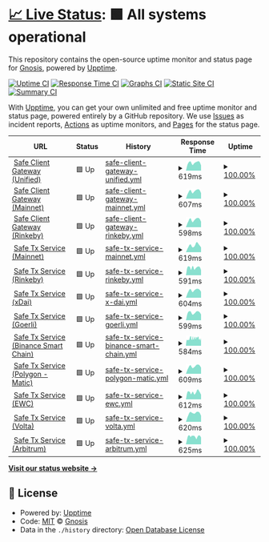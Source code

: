 # [📈 Live Status](https://gnosis.github.io/safe-services-status): <!--live status--> **🟩 All systems operational**

This repository contains the open-source uptime monitor and status page for [Gnosis](https://gnosis.io), powered by [Upptime](https://github.com/upptime/upptime).

[![Uptime CI](https://github.com/gnosis/safe-services-status/workflows/Uptime%20CI/badge.svg)](https://github.com/gnosis/safe-services-status/actions?query=workflow%3A%22Uptime+CI%22)
[![Response Time CI](https://github.com/gnosis/safe-services-status/workflows/Response%20Time%20CI/badge.svg)](https://github.com/gnosis/safe-services-status/actions?query=workflow%3A%22Response+Time+CI%22)
[![Graphs CI](https://github.com/gnosis/safe-services-status/workflows/Graphs%20CI/badge.svg)](https://github.com/gnosis/safe-services-status/actions?query=workflow%3A%22Graphs+CI%22)
[![Static Site CI](https://github.com/gnosis/safe-services-status/workflows/Static%20Site%20CI/badge.svg)](https://github.com/gnosis/safe-services-status/actions?query=workflow%3A%22Static+Site+CI%22)
[![Summary CI](https://github.com/gnosis/safe-services-status/workflows/Summary%20CI/badge.svg)](https://github.com/gnosis/safe-services-status/actions?query=workflow%3A%22Summary+CI%22)

With [Upptime](https://upptime.js.org), you can get your own unlimited and free uptime monitor and status page, powered entirely by a GitHub repository. We use [Issues](https://github.com/gnosis/safe-services-status/issues) as incident reports, [Actions](https://github.com/gnosis/safe-services-status/actions) as uptime monitors, and [Pages](https://gnosis.github.io/safe-services-status) for the status page.

<!--start: status pages-->
<!-- This summary is generated by Upptime (https://github.com/upptime/upptime) -->
<!-- Do not edit this manually, your changes will be overwritten -->
<!-- prettier-ignore -->
| URL | Status | History | Response Time | Uptime |
| --- | ------ | ------- | ------------- | ------ |
| <img alt="" src="https://favicons.githubusercontent.com/safe-client.gnosis.io" height="13"> [Safe Client Gateway (Unified)](https://safe-client.gnosis.io/health/) | 🟩 Up | [safe-client-gateway-unified.yml](https://github.com/gnosis/safe-services-status/commits/HEAD/history/safe-client-gateway-unified.yml) | <details><summary><img alt="Response time graph" src="./graphs/safe-client-gateway-unified/response-time-week.png" height="20"> 619ms</summary><br><a href="https://gnosis.github.io/safe-services-status/history/safe-client-gateway-unified"><img alt="Response time 692" src="https://img.shields.io/endpoint?url=https%3A%2F%2Fraw.githubusercontent.com%2Fgnosis%2Fsafe-services-status%2FHEAD%2Fapi%2Fsafe-client-gateway-unified%2Fresponse-time.json"></a><br><a href="https://gnosis.github.io/safe-services-status/history/safe-client-gateway-unified"><img alt="24-hour response time 708" src="https://img.shields.io/endpoint?url=https%3A%2F%2Fraw.githubusercontent.com%2Fgnosis%2Fsafe-services-status%2FHEAD%2Fapi%2Fsafe-client-gateway-unified%2Fresponse-time-day.json"></a><br><a href="https://gnosis.github.io/safe-services-status/history/safe-client-gateway-unified"><img alt="7-day response time 619" src="https://img.shields.io/endpoint?url=https%3A%2F%2Fraw.githubusercontent.com%2Fgnosis%2Fsafe-services-status%2FHEAD%2Fapi%2Fsafe-client-gateway-unified%2Fresponse-time-week.json"></a><br><a href="https://gnosis.github.io/safe-services-status/history/safe-client-gateway-unified"><img alt="30-day response time 655" src="https://img.shields.io/endpoint?url=https%3A%2F%2Fraw.githubusercontent.com%2Fgnosis%2Fsafe-services-status%2FHEAD%2Fapi%2Fsafe-client-gateway-unified%2Fresponse-time-month.json"></a><br><a href="https://gnosis.github.io/safe-services-status/history/safe-client-gateway-unified"><img alt="1-year response time 692" src="https://img.shields.io/endpoint?url=https%3A%2F%2Fraw.githubusercontent.com%2Fgnosis%2Fsafe-services-status%2FHEAD%2Fapi%2Fsafe-client-gateway-unified%2Fresponse-time-year.json"></a></details> | <details><summary><a href="https://gnosis.github.io/safe-services-status/history/safe-client-gateway-unified">100.00%</a></summary><a href="https://gnosis.github.io/safe-services-status/history/safe-client-gateway-unified"><img alt="All-time uptime 99.98%" src="https://img.shields.io/endpoint?url=https%3A%2F%2Fraw.githubusercontent.com%2Fgnosis%2Fsafe-services-status%2FHEAD%2Fapi%2Fsafe-client-gateway-unified%2Fuptime.json"></a><br><a href="https://gnosis.github.io/safe-services-status/history/safe-client-gateway-unified"><img alt="24-hour uptime 100.00%" src="https://img.shields.io/endpoint?url=https%3A%2F%2Fraw.githubusercontent.com%2Fgnosis%2Fsafe-services-status%2FHEAD%2Fapi%2Fsafe-client-gateway-unified%2Fuptime-day.json"></a><br><a href="https://gnosis.github.io/safe-services-status/history/safe-client-gateway-unified"><img alt="7-day uptime 100.00%" src="https://img.shields.io/endpoint?url=https%3A%2F%2Fraw.githubusercontent.com%2Fgnosis%2Fsafe-services-status%2FHEAD%2Fapi%2Fsafe-client-gateway-unified%2Fuptime-week.json"></a><br><a href="https://gnosis.github.io/safe-services-status/history/safe-client-gateway-unified"><img alt="30-day uptime 100.00%" src="https://img.shields.io/endpoint?url=https%3A%2F%2Fraw.githubusercontent.com%2Fgnosis%2Fsafe-services-status%2FHEAD%2Fapi%2Fsafe-client-gateway-unified%2Fuptime-month.json"></a><br><a href="https://gnosis.github.io/safe-services-status/history/safe-client-gateway-unified"><img alt="1-year uptime 99.98%" src="https://img.shields.io/endpoint?url=https%3A%2F%2Fraw.githubusercontent.com%2Fgnosis%2Fsafe-services-status%2FHEAD%2Fapi%2Fsafe-client-gateway-unified%2Fuptime-year.json"></a></details>
| <img alt="" src="https://favicons.githubusercontent.com/safe-client.mainnet.gnosis.io" height="13"> [Safe Client Gateway (Mainnet)](https://safe-client.mainnet.gnosis.io/health/) | 🟩 Up | [safe-client-gateway-mainnet.yml](https://github.com/gnosis/safe-services-status/commits/HEAD/history/safe-client-gateway-mainnet.yml) | <details><summary><img alt="Response time graph" src="./graphs/safe-client-gateway-mainnet/response-time-week.png" height="20"> 607ms</summary><br><a href="https://gnosis.github.io/safe-services-status/history/safe-client-gateway-mainnet"><img alt="Response time 939" src="https://img.shields.io/endpoint?url=https%3A%2F%2Fraw.githubusercontent.com%2Fgnosis%2Fsafe-services-status%2FHEAD%2Fapi%2Fsafe-client-gateway-mainnet%2Fresponse-time.json"></a><br><a href="https://gnosis.github.io/safe-services-status/history/safe-client-gateway-mainnet"><img alt="24-hour response time 702" src="https://img.shields.io/endpoint?url=https%3A%2F%2Fraw.githubusercontent.com%2Fgnosis%2Fsafe-services-status%2FHEAD%2Fapi%2Fsafe-client-gateway-mainnet%2Fresponse-time-day.json"></a><br><a href="https://gnosis.github.io/safe-services-status/history/safe-client-gateway-mainnet"><img alt="7-day response time 607" src="https://img.shields.io/endpoint?url=https%3A%2F%2Fraw.githubusercontent.com%2Fgnosis%2Fsafe-services-status%2FHEAD%2Fapi%2Fsafe-client-gateway-mainnet%2Fresponse-time-week.json"></a><br><a href="https://gnosis.github.io/safe-services-status/history/safe-client-gateway-mainnet"><img alt="30-day response time 624" src="https://img.shields.io/endpoint?url=https%3A%2F%2Fraw.githubusercontent.com%2Fgnosis%2Fsafe-services-status%2FHEAD%2Fapi%2Fsafe-client-gateway-mainnet%2Fresponse-time-month.json"></a><br><a href="https://gnosis.github.io/safe-services-status/history/safe-client-gateway-mainnet"><img alt="1-year response time 939" src="https://img.shields.io/endpoint?url=https%3A%2F%2Fraw.githubusercontent.com%2Fgnosis%2Fsafe-services-status%2FHEAD%2Fapi%2Fsafe-client-gateway-mainnet%2Fresponse-time-year.json"></a></details> | <details><summary><a href="https://gnosis.github.io/safe-services-status/history/safe-client-gateway-mainnet">100.00%</a></summary><a href="https://gnosis.github.io/safe-services-status/history/safe-client-gateway-mainnet"><img alt="All-time uptime 99.97%" src="https://img.shields.io/endpoint?url=https%3A%2F%2Fraw.githubusercontent.com%2Fgnosis%2Fsafe-services-status%2FHEAD%2Fapi%2Fsafe-client-gateway-mainnet%2Fuptime.json"></a><br><a href="https://gnosis.github.io/safe-services-status/history/safe-client-gateway-mainnet"><img alt="24-hour uptime 100.00%" src="https://img.shields.io/endpoint?url=https%3A%2F%2Fraw.githubusercontent.com%2Fgnosis%2Fsafe-services-status%2FHEAD%2Fapi%2Fsafe-client-gateway-mainnet%2Fuptime-day.json"></a><br><a href="https://gnosis.github.io/safe-services-status/history/safe-client-gateway-mainnet"><img alt="7-day uptime 100.00%" src="https://img.shields.io/endpoint?url=https%3A%2F%2Fraw.githubusercontent.com%2Fgnosis%2Fsafe-services-status%2FHEAD%2Fapi%2Fsafe-client-gateway-mainnet%2Fuptime-week.json"></a><br><a href="https://gnosis.github.io/safe-services-status/history/safe-client-gateway-mainnet"><img alt="30-day uptime 100.00%" src="https://img.shields.io/endpoint?url=https%3A%2F%2Fraw.githubusercontent.com%2Fgnosis%2Fsafe-services-status%2FHEAD%2Fapi%2Fsafe-client-gateway-mainnet%2Fuptime-month.json"></a><br><a href="https://gnosis.github.io/safe-services-status/history/safe-client-gateway-mainnet"><img alt="1-year uptime 99.97%" src="https://img.shields.io/endpoint?url=https%3A%2F%2Fraw.githubusercontent.com%2Fgnosis%2Fsafe-services-status%2FHEAD%2Fapi%2Fsafe-client-gateway-mainnet%2Fuptime-year.json"></a></details>
| <img alt="" src="https://favicons.githubusercontent.com/safe-client.rinkeby.gnosis.io" height="13"> [Safe Client Gateway (Rinkeby)](https://safe-client.rinkeby.gnosis.io/health/) | 🟩 Up | [safe-client-gateway-rinkeby.yml](https://github.com/gnosis/safe-services-status/commits/HEAD/history/safe-client-gateway-rinkeby.yml) | <details><summary><img alt="Response time graph" src="./graphs/safe-client-gateway-rinkeby/response-time-week.png" height="20"> 598ms</summary><br><a href="https://gnosis.github.io/safe-services-status/history/safe-client-gateway-rinkeby"><img alt="Response time 634" src="https://img.shields.io/endpoint?url=https%3A%2F%2Fraw.githubusercontent.com%2Fgnosis%2Fsafe-services-status%2FHEAD%2Fapi%2Fsafe-client-gateway-rinkeby%2Fresponse-time.json"></a><br><a href="https://gnosis.github.io/safe-services-status/history/safe-client-gateway-rinkeby"><img alt="24-hour response time 686" src="https://img.shields.io/endpoint?url=https%3A%2F%2Fraw.githubusercontent.com%2Fgnosis%2Fsafe-services-status%2FHEAD%2Fapi%2Fsafe-client-gateway-rinkeby%2Fresponse-time-day.json"></a><br><a href="https://gnosis.github.io/safe-services-status/history/safe-client-gateway-rinkeby"><img alt="7-day response time 598" src="https://img.shields.io/endpoint?url=https%3A%2F%2Fraw.githubusercontent.com%2Fgnosis%2Fsafe-services-status%2FHEAD%2Fapi%2Fsafe-client-gateway-rinkeby%2Fresponse-time-week.json"></a><br><a href="https://gnosis.github.io/safe-services-status/history/safe-client-gateway-rinkeby"><img alt="30-day response time 615" src="https://img.shields.io/endpoint?url=https%3A%2F%2Fraw.githubusercontent.com%2Fgnosis%2Fsafe-services-status%2FHEAD%2Fapi%2Fsafe-client-gateway-rinkeby%2Fresponse-time-month.json"></a><br><a href="https://gnosis.github.io/safe-services-status/history/safe-client-gateway-rinkeby"><img alt="1-year response time 634" src="https://img.shields.io/endpoint?url=https%3A%2F%2Fraw.githubusercontent.com%2Fgnosis%2Fsafe-services-status%2FHEAD%2Fapi%2Fsafe-client-gateway-rinkeby%2Fresponse-time-year.json"></a></details> | <details><summary><a href="https://gnosis.github.io/safe-services-status/history/safe-client-gateway-rinkeby">100.00%</a></summary><a href="https://gnosis.github.io/safe-services-status/history/safe-client-gateway-rinkeby"><img alt="All-time uptime 100.00%" src="https://img.shields.io/endpoint?url=https%3A%2F%2Fraw.githubusercontent.com%2Fgnosis%2Fsafe-services-status%2FHEAD%2Fapi%2Fsafe-client-gateway-rinkeby%2Fuptime.json"></a><br><a href="https://gnosis.github.io/safe-services-status/history/safe-client-gateway-rinkeby"><img alt="24-hour uptime 100.00%" src="https://img.shields.io/endpoint?url=https%3A%2F%2Fraw.githubusercontent.com%2Fgnosis%2Fsafe-services-status%2FHEAD%2Fapi%2Fsafe-client-gateway-rinkeby%2Fuptime-day.json"></a><br><a href="https://gnosis.github.io/safe-services-status/history/safe-client-gateway-rinkeby"><img alt="7-day uptime 100.00%" src="https://img.shields.io/endpoint?url=https%3A%2F%2Fraw.githubusercontent.com%2Fgnosis%2Fsafe-services-status%2FHEAD%2Fapi%2Fsafe-client-gateway-rinkeby%2Fuptime-week.json"></a><br><a href="https://gnosis.github.io/safe-services-status/history/safe-client-gateway-rinkeby"><img alt="30-day uptime 100.00%" src="https://img.shields.io/endpoint?url=https%3A%2F%2Fraw.githubusercontent.com%2Fgnosis%2Fsafe-services-status%2FHEAD%2Fapi%2Fsafe-client-gateway-rinkeby%2Fuptime-month.json"></a><br><a href="https://gnosis.github.io/safe-services-status/history/safe-client-gateway-rinkeby"><img alt="1-year uptime 100.00%" src="https://img.shields.io/endpoint?url=https%3A%2F%2Fraw.githubusercontent.com%2Fgnosis%2Fsafe-services-status%2FHEAD%2Fapi%2Fsafe-client-gateway-rinkeby%2Fuptime-year.json"></a></details>
| <img alt="" src="https://favicons.githubusercontent.com/safe-transaction.mainnet.gnosis.io" height="13"> [Safe Tx Service (Mainnet)](https://safe-transaction.mainnet.gnosis.io/check/) | 🟩 Up | [safe-tx-service-mainnet.yml](https://github.com/gnosis/safe-services-status/commits/HEAD/history/safe-tx-service-mainnet.yml) | <details><summary><img alt="Response time graph" src="./graphs/safe-tx-service-mainnet/response-time-week.png" height="20"> 619ms</summary><br><a href="https://gnosis.github.io/safe-services-status/history/safe-tx-service-mainnet"><img alt="Response time 971" src="https://img.shields.io/endpoint?url=https%3A%2F%2Fraw.githubusercontent.com%2Fgnosis%2Fsafe-services-status%2FHEAD%2Fapi%2Fsafe-tx-service-mainnet%2Fresponse-time.json"></a><br><a href="https://gnosis.github.io/safe-services-status/history/safe-tx-service-mainnet"><img alt="24-hour response time 694" src="https://img.shields.io/endpoint?url=https%3A%2F%2Fraw.githubusercontent.com%2Fgnosis%2Fsafe-services-status%2FHEAD%2Fapi%2Fsafe-tx-service-mainnet%2Fresponse-time-day.json"></a><br><a href="https://gnosis.github.io/safe-services-status/history/safe-tx-service-mainnet"><img alt="7-day response time 619" src="https://img.shields.io/endpoint?url=https%3A%2F%2Fraw.githubusercontent.com%2Fgnosis%2Fsafe-services-status%2FHEAD%2Fapi%2Fsafe-tx-service-mainnet%2Fresponse-time-week.json"></a><br><a href="https://gnosis.github.io/safe-services-status/history/safe-tx-service-mainnet"><img alt="30-day response time 612" src="https://img.shields.io/endpoint?url=https%3A%2F%2Fraw.githubusercontent.com%2Fgnosis%2Fsafe-services-status%2FHEAD%2Fapi%2Fsafe-tx-service-mainnet%2Fresponse-time-month.json"></a><br><a href="https://gnosis.github.io/safe-services-status/history/safe-tx-service-mainnet"><img alt="1-year response time 971" src="https://img.shields.io/endpoint?url=https%3A%2F%2Fraw.githubusercontent.com%2Fgnosis%2Fsafe-services-status%2FHEAD%2Fapi%2Fsafe-tx-service-mainnet%2Fresponse-time-year.json"></a></details> | <details><summary><a href="https://gnosis.github.io/safe-services-status/history/safe-tx-service-mainnet">100.00%</a></summary><a href="https://gnosis.github.io/safe-services-status/history/safe-tx-service-mainnet"><img alt="All-time uptime 99.93%" src="https://img.shields.io/endpoint?url=https%3A%2F%2Fraw.githubusercontent.com%2Fgnosis%2Fsafe-services-status%2FHEAD%2Fapi%2Fsafe-tx-service-mainnet%2Fuptime.json"></a><br><a href="https://gnosis.github.io/safe-services-status/history/safe-tx-service-mainnet"><img alt="24-hour uptime 100.00%" src="https://img.shields.io/endpoint?url=https%3A%2F%2Fraw.githubusercontent.com%2Fgnosis%2Fsafe-services-status%2FHEAD%2Fapi%2Fsafe-tx-service-mainnet%2Fuptime-day.json"></a><br><a href="https://gnosis.github.io/safe-services-status/history/safe-tx-service-mainnet"><img alt="7-day uptime 100.00%" src="https://img.shields.io/endpoint?url=https%3A%2F%2Fraw.githubusercontent.com%2Fgnosis%2Fsafe-services-status%2FHEAD%2Fapi%2Fsafe-tx-service-mainnet%2Fuptime-week.json"></a><br><a href="https://gnosis.github.io/safe-services-status/history/safe-tx-service-mainnet"><img alt="30-day uptime 100.00%" src="https://img.shields.io/endpoint?url=https%3A%2F%2Fraw.githubusercontent.com%2Fgnosis%2Fsafe-services-status%2FHEAD%2Fapi%2Fsafe-tx-service-mainnet%2Fuptime-month.json"></a><br><a href="https://gnosis.github.io/safe-services-status/history/safe-tx-service-mainnet"><img alt="1-year uptime 99.93%" src="https://img.shields.io/endpoint?url=https%3A%2F%2Fraw.githubusercontent.com%2Fgnosis%2Fsafe-services-status%2FHEAD%2Fapi%2Fsafe-tx-service-mainnet%2Fuptime-year.json"></a></details>
| <img alt="" src="https://favicons.githubusercontent.com/safe-transaction.rinkeby.gnosis.io" height="13"> [Safe Tx Service (Rinkeby)](https://safe-transaction.rinkeby.gnosis.io/check/) | 🟩 Up | [safe-tx-service-rinkeby.yml](https://github.com/gnosis/safe-services-status/commits/HEAD/history/safe-tx-service-rinkeby.yml) | <details><summary><img alt="Response time graph" src="./graphs/safe-tx-service-rinkeby/response-time-week.png" height="20"> 591ms</summary><br><a href="https://gnosis.github.io/safe-services-status/history/safe-tx-service-rinkeby"><img alt="Response time 628" src="https://img.shields.io/endpoint?url=https%3A%2F%2Fraw.githubusercontent.com%2Fgnosis%2Fsafe-services-status%2FHEAD%2Fapi%2Fsafe-tx-service-rinkeby%2Fresponse-time.json"></a><br><a href="https://gnosis.github.io/safe-services-status/history/safe-tx-service-rinkeby"><img alt="24-hour response time 669" src="https://img.shields.io/endpoint?url=https%3A%2F%2Fraw.githubusercontent.com%2Fgnosis%2Fsafe-services-status%2FHEAD%2Fapi%2Fsafe-tx-service-rinkeby%2Fresponse-time-day.json"></a><br><a href="https://gnosis.github.io/safe-services-status/history/safe-tx-service-rinkeby"><img alt="7-day response time 591" src="https://img.shields.io/endpoint?url=https%3A%2F%2Fraw.githubusercontent.com%2Fgnosis%2Fsafe-services-status%2FHEAD%2Fapi%2Fsafe-tx-service-rinkeby%2Fresponse-time-week.json"></a><br><a href="https://gnosis.github.io/safe-services-status/history/safe-tx-service-rinkeby"><img alt="30-day response time 606" src="https://img.shields.io/endpoint?url=https%3A%2F%2Fraw.githubusercontent.com%2Fgnosis%2Fsafe-services-status%2FHEAD%2Fapi%2Fsafe-tx-service-rinkeby%2Fresponse-time-month.json"></a><br><a href="https://gnosis.github.io/safe-services-status/history/safe-tx-service-rinkeby"><img alt="1-year response time 628" src="https://img.shields.io/endpoint?url=https%3A%2F%2Fraw.githubusercontent.com%2Fgnosis%2Fsafe-services-status%2FHEAD%2Fapi%2Fsafe-tx-service-rinkeby%2Fresponse-time-year.json"></a></details> | <details><summary><a href="https://gnosis.github.io/safe-services-status/history/safe-tx-service-rinkeby">100.00%</a></summary><a href="https://gnosis.github.io/safe-services-status/history/safe-tx-service-rinkeby"><img alt="All-time uptime 100.00%" src="https://img.shields.io/endpoint?url=https%3A%2F%2Fraw.githubusercontent.com%2Fgnosis%2Fsafe-services-status%2FHEAD%2Fapi%2Fsafe-tx-service-rinkeby%2Fuptime.json"></a><br><a href="https://gnosis.github.io/safe-services-status/history/safe-tx-service-rinkeby"><img alt="24-hour uptime 100.00%" src="https://img.shields.io/endpoint?url=https%3A%2F%2Fraw.githubusercontent.com%2Fgnosis%2Fsafe-services-status%2FHEAD%2Fapi%2Fsafe-tx-service-rinkeby%2Fuptime-day.json"></a><br><a href="https://gnosis.github.io/safe-services-status/history/safe-tx-service-rinkeby"><img alt="7-day uptime 100.00%" src="https://img.shields.io/endpoint?url=https%3A%2F%2Fraw.githubusercontent.com%2Fgnosis%2Fsafe-services-status%2FHEAD%2Fapi%2Fsafe-tx-service-rinkeby%2Fuptime-week.json"></a><br><a href="https://gnosis.github.io/safe-services-status/history/safe-tx-service-rinkeby"><img alt="30-day uptime 100.00%" src="https://img.shields.io/endpoint?url=https%3A%2F%2Fraw.githubusercontent.com%2Fgnosis%2Fsafe-services-status%2FHEAD%2Fapi%2Fsafe-tx-service-rinkeby%2Fuptime-month.json"></a><br><a href="https://gnosis.github.io/safe-services-status/history/safe-tx-service-rinkeby"><img alt="1-year uptime 100.00%" src="https://img.shields.io/endpoint?url=https%3A%2F%2Fraw.githubusercontent.com%2Fgnosis%2Fsafe-services-status%2FHEAD%2Fapi%2Fsafe-tx-service-rinkeby%2Fuptime-year.json"></a></details>
| <img alt="" src="https://favicons.githubusercontent.com/safe-transaction.xdai.gnosis.io" height="13"> [Safe Tx Service (xDai)](https://safe-transaction.xdai.gnosis.io/check/) | 🟩 Up | [safe-tx-service-x-dai.yml](https://github.com/gnosis/safe-services-status/commits/HEAD/history/safe-tx-service-x-dai.yml) | <details><summary><img alt="Response time graph" src="./graphs/safe-tx-service-x-dai/response-time-week.png" height="20"> 604ms</summary><br><a href="https://gnosis.github.io/safe-services-status/history/safe-tx-service-x-dai"><img alt="Response time 628" src="https://img.shields.io/endpoint?url=https%3A%2F%2Fraw.githubusercontent.com%2Fgnosis%2Fsafe-services-status%2FHEAD%2Fapi%2Fsafe-tx-service-x-dai%2Fresponse-time.json"></a><br><a href="https://gnosis.github.io/safe-services-status/history/safe-tx-service-x-dai"><img alt="24-hour response time 667" src="https://img.shields.io/endpoint?url=https%3A%2F%2Fraw.githubusercontent.com%2Fgnosis%2Fsafe-services-status%2FHEAD%2Fapi%2Fsafe-tx-service-x-dai%2Fresponse-time-day.json"></a><br><a href="https://gnosis.github.io/safe-services-status/history/safe-tx-service-x-dai"><img alt="7-day response time 604" src="https://img.shields.io/endpoint?url=https%3A%2F%2Fraw.githubusercontent.com%2Fgnosis%2Fsafe-services-status%2FHEAD%2Fapi%2Fsafe-tx-service-x-dai%2Fresponse-time-week.json"></a><br><a href="https://gnosis.github.io/safe-services-status/history/safe-tx-service-x-dai"><img alt="30-day response time 602" src="https://img.shields.io/endpoint?url=https%3A%2F%2Fraw.githubusercontent.com%2Fgnosis%2Fsafe-services-status%2FHEAD%2Fapi%2Fsafe-tx-service-x-dai%2Fresponse-time-month.json"></a><br><a href="https://gnosis.github.io/safe-services-status/history/safe-tx-service-x-dai"><img alt="1-year response time 628" src="https://img.shields.io/endpoint?url=https%3A%2F%2Fraw.githubusercontent.com%2Fgnosis%2Fsafe-services-status%2FHEAD%2Fapi%2Fsafe-tx-service-x-dai%2Fresponse-time-year.json"></a></details> | <details><summary><a href="https://gnosis.github.io/safe-services-status/history/safe-tx-service-x-dai">100.00%</a></summary><a href="https://gnosis.github.io/safe-services-status/history/safe-tx-service-x-dai"><img alt="All-time uptime 100.00%" src="https://img.shields.io/endpoint?url=https%3A%2F%2Fraw.githubusercontent.com%2Fgnosis%2Fsafe-services-status%2FHEAD%2Fapi%2Fsafe-tx-service-x-dai%2Fuptime.json"></a><br><a href="https://gnosis.github.io/safe-services-status/history/safe-tx-service-x-dai"><img alt="24-hour uptime 100.00%" src="https://img.shields.io/endpoint?url=https%3A%2F%2Fraw.githubusercontent.com%2Fgnosis%2Fsafe-services-status%2FHEAD%2Fapi%2Fsafe-tx-service-x-dai%2Fuptime-day.json"></a><br><a href="https://gnosis.github.io/safe-services-status/history/safe-tx-service-x-dai"><img alt="7-day uptime 100.00%" src="https://img.shields.io/endpoint?url=https%3A%2F%2Fraw.githubusercontent.com%2Fgnosis%2Fsafe-services-status%2FHEAD%2Fapi%2Fsafe-tx-service-x-dai%2Fuptime-week.json"></a><br><a href="https://gnosis.github.io/safe-services-status/history/safe-tx-service-x-dai"><img alt="30-day uptime 100.00%" src="https://img.shields.io/endpoint?url=https%3A%2F%2Fraw.githubusercontent.com%2Fgnosis%2Fsafe-services-status%2FHEAD%2Fapi%2Fsafe-tx-service-x-dai%2Fuptime-month.json"></a><br><a href="https://gnosis.github.io/safe-services-status/history/safe-tx-service-x-dai"><img alt="1-year uptime 100.00%" src="https://img.shields.io/endpoint?url=https%3A%2F%2Fraw.githubusercontent.com%2Fgnosis%2Fsafe-services-status%2FHEAD%2Fapi%2Fsafe-tx-service-x-dai%2Fuptime-year.json"></a></details>
| <img alt="" src="https://favicons.githubusercontent.com/safe-transaction.goerli.gnosis.io" height="13"> [Safe Tx Service (Goerli)](https://safe-transaction.goerli.gnosis.io/check/) | 🟩 Up | [safe-tx-service-goerli.yml](https://github.com/gnosis/safe-services-status/commits/HEAD/history/safe-tx-service-goerli.yml) | <details><summary><img alt="Response time graph" src="./graphs/safe-tx-service-goerli/response-time-week.png" height="20"> 599ms</summary><br><a href="https://gnosis.github.io/safe-services-status/history/safe-tx-service-goerli"><img alt="Response time 623" src="https://img.shields.io/endpoint?url=https%3A%2F%2Fraw.githubusercontent.com%2Fgnosis%2Fsafe-services-status%2FHEAD%2Fapi%2Fsafe-tx-service-goerli%2Fresponse-time.json"></a><br><a href="https://gnosis.github.io/safe-services-status/history/safe-tx-service-goerli"><img alt="24-hour response time 668" src="https://img.shields.io/endpoint?url=https%3A%2F%2Fraw.githubusercontent.com%2Fgnosis%2Fsafe-services-status%2FHEAD%2Fapi%2Fsafe-tx-service-goerli%2Fresponse-time-day.json"></a><br><a href="https://gnosis.github.io/safe-services-status/history/safe-tx-service-goerli"><img alt="7-day response time 599" src="https://img.shields.io/endpoint?url=https%3A%2F%2Fraw.githubusercontent.com%2Fgnosis%2Fsafe-services-status%2FHEAD%2Fapi%2Fsafe-tx-service-goerli%2Fresponse-time-week.json"></a><br><a href="https://gnosis.github.io/safe-services-status/history/safe-tx-service-goerli"><img alt="30-day response time 604" src="https://img.shields.io/endpoint?url=https%3A%2F%2Fraw.githubusercontent.com%2Fgnosis%2Fsafe-services-status%2FHEAD%2Fapi%2Fsafe-tx-service-goerli%2Fresponse-time-month.json"></a><br><a href="https://gnosis.github.io/safe-services-status/history/safe-tx-service-goerli"><img alt="1-year response time 623" src="https://img.shields.io/endpoint?url=https%3A%2F%2Fraw.githubusercontent.com%2Fgnosis%2Fsafe-services-status%2FHEAD%2Fapi%2Fsafe-tx-service-goerli%2Fresponse-time-year.json"></a></details> | <details><summary><a href="https://gnosis.github.io/safe-services-status/history/safe-tx-service-goerli">100.00%</a></summary><a href="https://gnosis.github.io/safe-services-status/history/safe-tx-service-goerli"><img alt="All-time uptime 100.00%" src="https://img.shields.io/endpoint?url=https%3A%2F%2Fraw.githubusercontent.com%2Fgnosis%2Fsafe-services-status%2FHEAD%2Fapi%2Fsafe-tx-service-goerli%2Fuptime.json"></a><br><a href="https://gnosis.github.io/safe-services-status/history/safe-tx-service-goerli"><img alt="24-hour uptime 100.00%" src="https://img.shields.io/endpoint?url=https%3A%2F%2Fraw.githubusercontent.com%2Fgnosis%2Fsafe-services-status%2FHEAD%2Fapi%2Fsafe-tx-service-goerli%2Fuptime-day.json"></a><br><a href="https://gnosis.github.io/safe-services-status/history/safe-tx-service-goerli"><img alt="7-day uptime 100.00%" src="https://img.shields.io/endpoint?url=https%3A%2F%2Fraw.githubusercontent.com%2Fgnosis%2Fsafe-services-status%2FHEAD%2Fapi%2Fsafe-tx-service-goerli%2Fuptime-week.json"></a><br><a href="https://gnosis.github.io/safe-services-status/history/safe-tx-service-goerli"><img alt="30-day uptime 100.00%" src="https://img.shields.io/endpoint?url=https%3A%2F%2Fraw.githubusercontent.com%2Fgnosis%2Fsafe-services-status%2FHEAD%2Fapi%2Fsafe-tx-service-goerli%2Fuptime-month.json"></a><br><a href="https://gnosis.github.io/safe-services-status/history/safe-tx-service-goerli"><img alt="1-year uptime 100.00%" src="https://img.shields.io/endpoint?url=https%3A%2F%2Fraw.githubusercontent.com%2Fgnosis%2Fsafe-services-status%2FHEAD%2Fapi%2Fsafe-tx-service-goerli%2Fuptime-year.json"></a></details>
| <img alt="" src="https://favicons.githubusercontent.com/safe-transaction.bsc.gnosis.io" height="13"> [Safe Tx Service (Binance Smart Chain)](https://safe-transaction.bsc.gnosis.io/check/) | 🟩 Up | [safe-tx-service-binance-smart-chain.yml](https://github.com/gnosis/safe-services-status/commits/HEAD/history/safe-tx-service-binance-smart-chain.yml) | <details><summary><img alt="Response time graph" src="./graphs/safe-tx-service-binance-smart-chain/response-time-week.png" height="20"> 584ms</summary><br><a href="https://gnosis.github.io/safe-services-status/history/safe-tx-service-binance-smart-chain"><img alt="Response time 867" src="https://img.shields.io/endpoint?url=https%3A%2F%2Fraw.githubusercontent.com%2Fgnosis%2Fsafe-services-status%2FHEAD%2Fapi%2Fsafe-tx-service-binance-smart-chain%2Fresponse-time.json"></a><br><a href="https://gnosis.github.io/safe-services-status/history/safe-tx-service-binance-smart-chain"><img alt="24-hour response time 715" src="https://img.shields.io/endpoint?url=https%3A%2F%2Fraw.githubusercontent.com%2Fgnosis%2Fsafe-services-status%2FHEAD%2Fapi%2Fsafe-tx-service-binance-smart-chain%2Fresponse-time-day.json"></a><br><a href="https://gnosis.github.io/safe-services-status/history/safe-tx-service-binance-smart-chain"><img alt="7-day response time 584" src="https://img.shields.io/endpoint?url=https%3A%2F%2Fraw.githubusercontent.com%2Fgnosis%2Fsafe-services-status%2FHEAD%2Fapi%2Fsafe-tx-service-binance-smart-chain%2Fresponse-time-week.json"></a><br><a href="https://gnosis.github.io/safe-services-status/history/safe-tx-service-binance-smart-chain"><img alt="30-day response time 596" src="https://img.shields.io/endpoint?url=https%3A%2F%2Fraw.githubusercontent.com%2Fgnosis%2Fsafe-services-status%2FHEAD%2Fapi%2Fsafe-tx-service-binance-smart-chain%2Fresponse-time-month.json"></a><br><a href="https://gnosis.github.io/safe-services-status/history/safe-tx-service-binance-smart-chain"><img alt="1-year response time 867" src="https://img.shields.io/endpoint?url=https%3A%2F%2Fraw.githubusercontent.com%2Fgnosis%2Fsafe-services-status%2FHEAD%2Fapi%2Fsafe-tx-service-binance-smart-chain%2Fresponse-time-year.json"></a></details> | <details><summary><a href="https://gnosis.github.io/safe-services-status/history/safe-tx-service-binance-smart-chain">100.00%</a></summary><a href="https://gnosis.github.io/safe-services-status/history/safe-tx-service-binance-smart-chain"><img alt="All-time uptime 99.68%" src="https://img.shields.io/endpoint?url=https%3A%2F%2Fraw.githubusercontent.com%2Fgnosis%2Fsafe-services-status%2FHEAD%2Fapi%2Fsafe-tx-service-binance-smart-chain%2Fuptime.json"></a><br><a href="https://gnosis.github.io/safe-services-status/history/safe-tx-service-binance-smart-chain"><img alt="24-hour uptime 100.00%" src="https://img.shields.io/endpoint?url=https%3A%2F%2Fraw.githubusercontent.com%2Fgnosis%2Fsafe-services-status%2FHEAD%2Fapi%2Fsafe-tx-service-binance-smart-chain%2Fuptime-day.json"></a><br><a href="https://gnosis.github.io/safe-services-status/history/safe-tx-service-binance-smart-chain"><img alt="7-day uptime 100.00%" src="https://img.shields.io/endpoint?url=https%3A%2F%2Fraw.githubusercontent.com%2Fgnosis%2Fsafe-services-status%2FHEAD%2Fapi%2Fsafe-tx-service-binance-smart-chain%2Fuptime-week.json"></a><br><a href="https://gnosis.github.io/safe-services-status/history/safe-tx-service-binance-smart-chain"><img alt="30-day uptime 99.86%" src="https://img.shields.io/endpoint?url=https%3A%2F%2Fraw.githubusercontent.com%2Fgnosis%2Fsafe-services-status%2FHEAD%2Fapi%2Fsafe-tx-service-binance-smart-chain%2Fuptime-month.json"></a><br><a href="https://gnosis.github.io/safe-services-status/history/safe-tx-service-binance-smart-chain"><img alt="1-year uptime 99.68%" src="https://img.shields.io/endpoint?url=https%3A%2F%2Fraw.githubusercontent.com%2Fgnosis%2Fsafe-services-status%2FHEAD%2Fapi%2Fsafe-tx-service-binance-smart-chain%2Fuptime-year.json"></a></details>
| <img alt="" src="https://favicons.githubusercontent.com/safe-transaction.polygon.gnosis.io" height="13"> [Safe Tx Service (Polygon - Matic)](https://safe-transaction.polygon.gnosis.io/check/) | 🟩 Up | [safe-tx-service-polygon-matic.yml](https://github.com/gnosis/safe-services-status/commits/HEAD/history/safe-tx-service-polygon-matic.yml) | <details><summary><img alt="Response time graph" src="./graphs/safe-tx-service-polygon-matic/response-time-week.png" height="20"> 609ms</summary><br><a href="https://gnosis.github.io/safe-services-status/history/safe-tx-service-polygon-matic"><img alt="Response time 985" src="https://img.shields.io/endpoint?url=https%3A%2F%2Fraw.githubusercontent.com%2Fgnosis%2Fsafe-services-status%2FHEAD%2Fapi%2Fsafe-tx-service-polygon-matic%2Fresponse-time.json"></a><br><a href="https://gnosis.github.io/safe-services-status/history/safe-tx-service-polygon-matic"><img alt="24-hour response time 705" src="https://img.shields.io/endpoint?url=https%3A%2F%2Fraw.githubusercontent.com%2Fgnosis%2Fsafe-services-status%2FHEAD%2Fapi%2Fsafe-tx-service-polygon-matic%2Fresponse-time-day.json"></a><br><a href="https://gnosis.github.io/safe-services-status/history/safe-tx-service-polygon-matic"><img alt="7-day response time 609" src="https://img.shields.io/endpoint?url=https%3A%2F%2Fraw.githubusercontent.com%2Fgnosis%2Fsafe-services-status%2FHEAD%2Fapi%2Fsafe-tx-service-polygon-matic%2Fresponse-time-week.json"></a><br><a href="https://gnosis.github.io/safe-services-status/history/safe-tx-service-polygon-matic"><img alt="30-day response time 605" src="https://img.shields.io/endpoint?url=https%3A%2F%2Fraw.githubusercontent.com%2Fgnosis%2Fsafe-services-status%2FHEAD%2Fapi%2Fsafe-tx-service-polygon-matic%2Fresponse-time-month.json"></a><br><a href="https://gnosis.github.io/safe-services-status/history/safe-tx-service-polygon-matic"><img alt="1-year response time 985" src="https://img.shields.io/endpoint?url=https%3A%2F%2Fraw.githubusercontent.com%2Fgnosis%2Fsafe-services-status%2FHEAD%2Fapi%2Fsafe-tx-service-polygon-matic%2Fresponse-time-year.json"></a></details> | <details><summary><a href="https://gnosis.github.io/safe-services-status/history/safe-tx-service-polygon-matic">100.00%</a></summary><a href="https://gnosis.github.io/safe-services-status/history/safe-tx-service-polygon-matic"><img alt="All-time uptime 99.96%" src="https://img.shields.io/endpoint?url=https%3A%2F%2Fraw.githubusercontent.com%2Fgnosis%2Fsafe-services-status%2FHEAD%2Fapi%2Fsafe-tx-service-polygon-matic%2Fuptime.json"></a><br><a href="https://gnosis.github.io/safe-services-status/history/safe-tx-service-polygon-matic"><img alt="24-hour uptime 100.00%" src="https://img.shields.io/endpoint?url=https%3A%2F%2Fraw.githubusercontent.com%2Fgnosis%2Fsafe-services-status%2FHEAD%2Fapi%2Fsafe-tx-service-polygon-matic%2Fuptime-day.json"></a><br><a href="https://gnosis.github.io/safe-services-status/history/safe-tx-service-polygon-matic"><img alt="7-day uptime 100.00%" src="https://img.shields.io/endpoint?url=https%3A%2F%2Fraw.githubusercontent.com%2Fgnosis%2Fsafe-services-status%2FHEAD%2Fapi%2Fsafe-tx-service-polygon-matic%2Fuptime-week.json"></a><br><a href="https://gnosis.github.io/safe-services-status/history/safe-tx-service-polygon-matic"><img alt="30-day uptime 100.00%" src="https://img.shields.io/endpoint?url=https%3A%2F%2Fraw.githubusercontent.com%2Fgnosis%2Fsafe-services-status%2FHEAD%2Fapi%2Fsafe-tx-service-polygon-matic%2Fuptime-month.json"></a><br><a href="https://gnosis.github.io/safe-services-status/history/safe-tx-service-polygon-matic"><img alt="1-year uptime 99.96%" src="https://img.shields.io/endpoint?url=https%3A%2F%2Fraw.githubusercontent.com%2Fgnosis%2Fsafe-services-status%2FHEAD%2Fapi%2Fsafe-tx-service-polygon-matic%2Fuptime-year.json"></a></details>
| <img alt="" src="https://favicons.githubusercontent.com/safe-transaction.ewc.gnosis.io" height="13"> [Safe Tx Service (EWC)](https://safe-transaction.ewc.gnosis.io/check/) | 🟩 Up | [safe-tx-service-ewc.yml](https://github.com/gnosis/safe-services-status/commits/HEAD/history/safe-tx-service-ewc.yml) | <details><summary><img alt="Response time graph" src="./graphs/safe-tx-service-ewc/response-time-week.png" height="20"> 612ms</summary><br><a href="https://gnosis.github.io/safe-services-status/history/safe-tx-service-ewc"><img alt="Response time 624" src="https://img.shields.io/endpoint?url=https%3A%2F%2Fraw.githubusercontent.com%2Fgnosis%2Fsafe-services-status%2FHEAD%2Fapi%2Fsafe-tx-service-ewc%2Fresponse-time.json"></a><br><a href="https://gnosis.github.io/safe-services-status/history/safe-tx-service-ewc"><img alt="24-hour response time 654" src="https://img.shields.io/endpoint?url=https%3A%2F%2Fraw.githubusercontent.com%2Fgnosis%2Fsafe-services-status%2FHEAD%2Fapi%2Fsafe-tx-service-ewc%2Fresponse-time-day.json"></a><br><a href="https://gnosis.github.io/safe-services-status/history/safe-tx-service-ewc"><img alt="7-day response time 612" src="https://img.shields.io/endpoint?url=https%3A%2F%2Fraw.githubusercontent.com%2Fgnosis%2Fsafe-services-status%2FHEAD%2Fapi%2Fsafe-tx-service-ewc%2Fresponse-time-week.json"></a><br><a href="https://gnosis.github.io/safe-services-status/history/safe-tx-service-ewc"><img alt="30-day response time 611" src="https://img.shields.io/endpoint?url=https%3A%2F%2Fraw.githubusercontent.com%2Fgnosis%2Fsafe-services-status%2FHEAD%2Fapi%2Fsafe-tx-service-ewc%2Fresponse-time-month.json"></a><br><a href="https://gnosis.github.io/safe-services-status/history/safe-tx-service-ewc"><img alt="1-year response time 624" src="https://img.shields.io/endpoint?url=https%3A%2F%2Fraw.githubusercontent.com%2Fgnosis%2Fsafe-services-status%2FHEAD%2Fapi%2Fsafe-tx-service-ewc%2Fresponse-time-year.json"></a></details> | <details><summary><a href="https://gnosis.github.io/safe-services-status/history/safe-tx-service-ewc">100.00%</a></summary><a href="https://gnosis.github.io/safe-services-status/history/safe-tx-service-ewc"><img alt="All-time uptime 99.99%" src="https://img.shields.io/endpoint?url=https%3A%2F%2Fraw.githubusercontent.com%2Fgnosis%2Fsafe-services-status%2FHEAD%2Fapi%2Fsafe-tx-service-ewc%2Fuptime.json"></a><br><a href="https://gnosis.github.io/safe-services-status/history/safe-tx-service-ewc"><img alt="24-hour uptime 100.00%" src="https://img.shields.io/endpoint?url=https%3A%2F%2Fraw.githubusercontent.com%2Fgnosis%2Fsafe-services-status%2FHEAD%2Fapi%2Fsafe-tx-service-ewc%2Fuptime-day.json"></a><br><a href="https://gnosis.github.io/safe-services-status/history/safe-tx-service-ewc"><img alt="7-day uptime 100.00%" src="https://img.shields.io/endpoint?url=https%3A%2F%2Fraw.githubusercontent.com%2Fgnosis%2Fsafe-services-status%2FHEAD%2Fapi%2Fsafe-tx-service-ewc%2Fuptime-week.json"></a><br><a href="https://gnosis.github.io/safe-services-status/history/safe-tx-service-ewc"><img alt="30-day uptime 100.00%" src="https://img.shields.io/endpoint?url=https%3A%2F%2Fraw.githubusercontent.com%2Fgnosis%2Fsafe-services-status%2FHEAD%2Fapi%2Fsafe-tx-service-ewc%2Fuptime-month.json"></a><br><a href="https://gnosis.github.io/safe-services-status/history/safe-tx-service-ewc"><img alt="1-year uptime 99.99%" src="https://img.shields.io/endpoint?url=https%3A%2F%2Fraw.githubusercontent.com%2Fgnosis%2Fsafe-services-status%2FHEAD%2Fapi%2Fsafe-tx-service-ewc%2Fuptime-year.json"></a></details>
| <img alt="" src="https://favicons.githubusercontent.com/safe-transaction.volta.gnosis.io" height="13"> [Safe Tx Service (Volta)](https://safe-transaction.volta.gnosis.io/check/) | 🟩 Up | [safe-tx-service-volta.yml](https://github.com/gnosis/safe-services-status/commits/HEAD/history/safe-tx-service-volta.yml) | <details><summary><img alt="Response time graph" src="./graphs/safe-tx-service-volta/response-time-week.png" height="20"> 620ms</summary><br><a href="https://gnosis.github.io/safe-services-status/history/safe-tx-service-volta"><img alt="Response time 620" src="https://img.shields.io/endpoint?url=https%3A%2F%2Fraw.githubusercontent.com%2Fgnosis%2Fsafe-services-status%2FHEAD%2Fapi%2Fsafe-tx-service-volta%2Fresponse-time.json"></a><br><a href="https://gnosis.github.io/safe-services-status/history/safe-tx-service-volta"><img alt="24-hour response time 716" src="https://img.shields.io/endpoint?url=https%3A%2F%2Fraw.githubusercontent.com%2Fgnosis%2Fsafe-services-status%2FHEAD%2Fapi%2Fsafe-tx-service-volta%2Fresponse-time-day.json"></a><br><a href="https://gnosis.github.io/safe-services-status/history/safe-tx-service-volta"><img alt="7-day response time 620" src="https://img.shields.io/endpoint?url=https%3A%2F%2Fraw.githubusercontent.com%2Fgnosis%2Fsafe-services-status%2FHEAD%2Fapi%2Fsafe-tx-service-volta%2Fresponse-time-week.json"></a><br><a href="https://gnosis.github.io/safe-services-status/history/safe-tx-service-volta"><img alt="30-day response time 604" src="https://img.shields.io/endpoint?url=https%3A%2F%2Fraw.githubusercontent.com%2Fgnosis%2Fsafe-services-status%2FHEAD%2Fapi%2Fsafe-tx-service-volta%2Fresponse-time-month.json"></a><br><a href="https://gnosis.github.io/safe-services-status/history/safe-tx-service-volta"><img alt="1-year response time 620" src="https://img.shields.io/endpoint?url=https%3A%2F%2Fraw.githubusercontent.com%2Fgnosis%2Fsafe-services-status%2FHEAD%2Fapi%2Fsafe-tx-service-volta%2Fresponse-time-year.json"></a></details> | <details><summary><a href="https://gnosis.github.io/safe-services-status/history/safe-tx-service-volta">100.00%</a></summary><a href="https://gnosis.github.io/safe-services-status/history/safe-tx-service-volta"><img alt="All-time uptime 100.00%" src="https://img.shields.io/endpoint?url=https%3A%2F%2Fraw.githubusercontent.com%2Fgnosis%2Fsafe-services-status%2FHEAD%2Fapi%2Fsafe-tx-service-volta%2Fuptime.json"></a><br><a href="https://gnosis.github.io/safe-services-status/history/safe-tx-service-volta"><img alt="24-hour uptime 100.00%" src="https://img.shields.io/endpoint?url=https%3A%2F%2Fraw.githubusercontent.com%2Fgnosis%2Fsafe-services-status%2FHEAD%2Fapi%2Fsafe-tx-service-volta%2Fuptime-day.json"></a><br><a href="https://gnosis.github.io/safe-services-status/history/safe-tx-service-volta"><img alt="7-day uptime 100.00%" src="https://img.shields.io/endpoint?url=https%3A%2F%2Fraw.githubusercontent.com%2Fgnosis%2Fsafe-services-status%2FHEAD%2Fapi%2Fsafe-tx-service-volta%2Fuptime-week.json"></a><br><a href="https://gnosis.github.io/safe-services-status/history/safe-tx-service-volta"><img alt="30-day uptime 100.00%" src="https://img.shields.io/endpoint?url=https%3A%2F%2Fraw.githubusercontent.com%2Fgnosis%2Fsafe-services-status%2FHEAD%2Fapi%2Fsafe-tx-service-volta%2Fuptime-month.json"></a><br><a href="https://gnosis.github.io/safe-services-status/history/safe-tx-service-volta"><img alt="1-year uptime 100.00%" src="https://img.shields.io/endpoint?url=https%3A%2F%2Fraw.githubusercontent.com%2Fgnosis%2Fsafe-services-status%2FHEAD%2Fapi%2Fsafe-tx-service-volta%2Fuptime-year.json"></a></details>
| <img alt="" src="https://favicons.githubusercontent.com/safe-transaction.arbitrum.gnosis.io" height="13"> [Safe Tx Service (Arbitrum)](https://safe-transaction.arbitrum.gnosis.io/check/) | 🟩 Up | [safe-tx-service-arbitrum.yml](https://github.com/gnosis/safe-services-status/commits/HEAD/history/safe-tx-service-arbitrum.yml) | <details><summary><img alt="Response time graph" src="./graphs/safe-tx-service-arbitrum/response-time-week.png" height="20"> 625ms</summary><br><a href="https://gnosis.github.io/safe-services-status/history/safe-tx-service-arbitrum"><img alt="Response time 632" src="https://img.shields.io/endpoint?url=https%3A%2F%2Fraw.githubusercontent.com%2Fgnosis%2Fsafe-services-status%2FHEAD%2Fapi%2Fsafe-tx-service-arbitrum%2Fresponse-time.json"></a><br><a href="https://gnosis.github.io/safe-services-status/history/safe-tx-service-arbitrum"><img alt="24-hour response time 681" src="https://img.shields.io/endpoint?url=https%3A%2F%2Fraw.githubusercontent.com%2Fgnosis%2Fsafe-services-status%2FHEAD%2Fapi%2Fsafe-tx-service-arbitrum%2Fresponse-time-day.json"></a><br><a href="https://gnosis.github.io/safe-services-status/history/safe-tx-service-arbitrum"><img alt="7-day response time 625" src="https://img.shields.io/endpoint?url=https%3A%2F%2Fraw.githubusercontent.com%2Fgnosis%2Fsafe-services-status%2FHEAD%2Fapi%2Fsafe-tx-service-arbitrum%2Fresponse-time-week.json"></a><br><a href="https://gnosis.github.io/safe-services-status/history/safe-tx-service-arbitrum"><img alt="30-day response time 615" src="https://img.shields.io/endpoint?url=https%3A%2F%2Fraw.githubusercontent.com%2Fgnosis%2Fsafe-services-status%2FHEAD%2Fapi%2Fsafe-tx-service-arbitrum%2Fresponse-time-month.json"></a><br><a href="https://gnosis.github.io/safe-services-status/history/safe-tx-service-arbitrum"><img alt="1-year response time 632" src="https://img.shields.io/endpoint?url=https%3A%2F%2Fraw.githubusercontent.com%2Fgnosis%2Fsafe-services-status%2FHEAD%2Fapi%2Fsafe-tx-service-arbitrum%2Fresponse-time-year.json"></a></details> | <details><summary><a href="https://gnosis.github.io/safe-services-status/history/safe-tx-service-arbitrum">100.00%</a></summary><a href="https://gnosis.github.io/safe-services-status/history/safe-tx-service-arbitrum"><img alt="All-time uptime 99.99%" src="https://img.shields.io/endpoint?url=https%3A%2F%2Fraw.githubusercontent.com%2Fgnosis%2Fsafe-services-status%2FHEAD%2Fapi%2Fsafe-tx-service-arbitrum%2Fuptime.json"></a><br><a href="https://gnosis.github.io/safe-services-status/history/safe-tx-service-arbitrum"><img alt="24-hour uptime 100.00%" src="https://img.shields.io/endpoint?url=https%3A%2F%2Fraw.githubusercontent.com%2Fgnosis%2Fsafe-services-status%2FHEAD%2Fapi%2Fsafe-tx-service-arbitrum%2Fuptime-day.json"></a><br><a href="https://gnosis.github.io/safe-services-status/history/safe-tx-service-arbitrum"><img alt="7-day uptime 100.00%" src="https://img.shields.io/endpoint?url=https%3A%2F%2Fraw.githubusercontent.com%2Fgnosis%2Fsafe-services-status%2FHEAD%2Fapi%2Fsafe-tx-service-arbitrum%2Fuptime-week.json"></a><br><a href="https://gnosis.github.io/safe-services-status/history/safe-tx-service-arbitrum"><img alt="30-day uptime 99.96%" src="https://img.shields.io/endpoint?url=https%3A%2F%2Fraw.githubusercontent.com%2Fgnosis%2Fsafe-services-status%2FHEAD%2Fapi%2Fsafe-tx-service-arbitrum%2Fuptime-month.json"></a><br><a href="https://gnosis.github.io/safe-services-status/history/safe-tx-service-arbitrum"><img alt="1-year uptime 99.99%" src="https://img.shields.io/endpoint?url=https%3A%2F%2Fraw.githubusercontent.com%2Fgnosis%2Fsafe-services-status%2FHEAD%2Fapi%2Fsafe-tx-service-arbitrum%2Fuptime-year.json"></a></details>

<!--end: status pages-->

[**Visit our status website →**](https://gnosis.github.io/safe-services-status)

## 📄 License

- Powered by: [Upptime](https://github.com/upptime/upptime)
- Code: [MIT](./LICENSE) © [Gnosis](https://gnosis.io)
- Data in the `./history` directory: [Open Database License](https://opendatacommons.org/licenses/odbl/1-0/)
